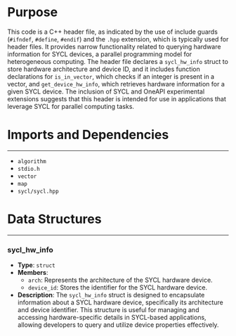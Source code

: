 # Purpose
This code is a C++ header file, as indicated by the use of include guards (`#ifndef`, `#define`, `#endif`) and the `.hpp` extension, which is typically used for header files. It provides narrow functionality related to querying hardware information for SYCL devices, a parallel programming model for heterogeneous computing. The header file declares a `sycl_hw_info` struct to store hardware architecture and device ID, and it includes function declarations for `is_in_vector`, which checks if an integer is present in a vector, and `get_device_hw_info`, which retrieves hardware information for a given SYCL device. The inclusion of SYCL and OneAPI experimental extensions suggests that this header is intended for use in applications that leverage SYCL for parallel computing tasks.
# Imports and Dependencies

---
- `algorithm`
- `stdio.h`
- `vector`
- `map`
- `sycl/sycl.hpp`


# Data Structures

---
### sycl\_hw\_info<!-- {{#data_structure:sycl_hw_info}} -->
- **Type**: `struct`
- **Members**:
    - `arch`: Represents the architecture of the SYCL hardware device.
    - `device_id`: Stores the identifier for the SYCL hardware device.
- **Description**: The `sycl_hw_info` struct is designed to encapsulate information about a SYCL hardware device, specifically its architecture and device identifier. This structure is useful for managing and accessing hardware-specific details in SYCL-based applications, allowing developers to query and utilize device properties effectively.


